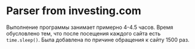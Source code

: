 # Parser from investing.com

Выполнение программы занимает примерно 4-4.5 часов. Время обусловлено тем, что после посещения каждого сайта есть `time.sleep()`. Была добавлена по причине обращения к сайту 1500 раз. 
